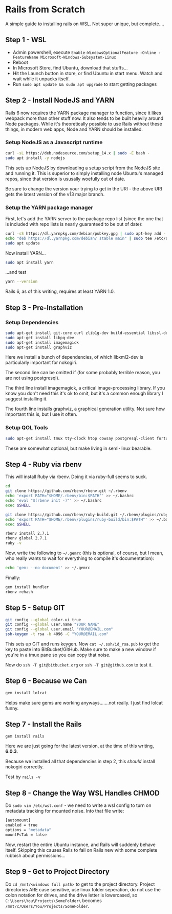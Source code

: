 # Rails from Scratch

A simple guide to installing rails on WSL. Not super unique, but complete....

## Step 1 - WSL

* Admin powershell, execute `Enable-WindowsOptionalFeature -Online -FeatureName Microsoft-Windows-Subsystem-Linux`
* Reboot
* In Microsoft Store, find Ubuntu, download that stuffs...
* Hit the Launch button in store, or find Ubuntu in start menu. Watch and wait while it unpacks itself.
* Run `sudo apt update && sudo apt upgrade` to start getting packages

## Step 2 - Install NodeJS and YARN

Rails 6 now requires the YARN package manager to function, since it likes webpack more than other stuff now. It also tends to be built heavily around Node packages. While it's theoretically possible to use Rails without these things, in modern web apps, Node and YARN should be installed.

### Setup NodeJS as a Javascript runtime

```bash
curl -sL https://deb.nodesource.com/setup_14.x | sudo -E bash -
sudo apt install -y nodejs
```

This sets up NodeJS by downloading a setup script from the NodeJS site and running it. This is superior to simply installing node Ubuntu's managed repos, since that version is ususally woefully out of date.

Be sure to change the version your trying to get in the URI - the above URI gets the latest version of the v13 major branch.

### Setup the YARN package manager

First, let's add the YARN server to the package repo list (since the one that is included with repo lists is nearly guaranteed to be out of date):

```bash
curl -sS https://dl.yarnpkg.com/debian/pubkey.gpg | sudo apt-key add -
echo "deb https://dl.yarnpkg.com/debian/ stable main" | sudo tee /etc/apt/sources.list.d/yarn.list
sudo apt update
```

Now install YARN...

```bash
sudo apt install yarn
```

...and test

```bash
yarn --version
```

Rails 6, as of this writing, requires at least YARN 1.0.

## Step 3 - Pre-Installation

### Setup Dependencies

```bash
sudo apt-get install git-core curl zlib1g-dev build-essential libssl-dev libreadline-dev libyaml-dev libsqlite3-dev sqlite3 libxml2-dev libxslt1-dev libcurl4-openssl-dev software-properties-common libffi-dev
sudo apt-get install libpq-dev
sudo apt-get install imagemagick
sudo apt-get install graphviz
```

Here we install a bunch of dependencies, of which libxml2-dev is particularly important for nokogiri.

The second line can be omitted if (for some probably terrible reason, you are not using postgresql).

The third line install imagemagick, a critical image-processing library. If you know you don't need this it's ok to omit, but it's a common enough library I suggest installing it.

The fourth line installs graphviz, a graphical generation utility. Not sure how important this is, but I use it often.

### Setup QOL Tools

```bash
sudo apt-get install tmux tty-clock htop cowsay postgresql-client fortune
```

These are somewhat optional, but make living in semi-linux bearable.

## Step 4 - Ruby via rbenv

This will install Ruby via rbenv. Doing it via ruby-full seems to suck.

```bash
cd
git clone https://github.com/rbenv/rbenv.git ~/.rbenv
echo 'export PATH="$HOME/.rbenv/bin:$PATH"' >> ~/.bashrc
echo 'eval "$(rbenv init -)"' >> ~/.bashrc
exec $SHELL

git clone https://github.com/rbenv/ruby-build.git ~/.rbenv/plugins/ruby-build
echo 'export PATH="$HOME/.rbenv/plugins/ruby-build/bin:$PATH"' >> ~/.bashrc
exec $SHELL

rbenv install 2.7.1
rbenv global 2.7.1
ruby -v
```

Now, write the following to `~/.gemrc` (this is optional, of course, but I mean, who really wants to wait for everything to compile it's documentation):

```bash
echo 'gem: --no-document' >> ~/.gemrc
```

Finally:

```bash
gem install bundler
rbenv rehash
```

## Step 5 - Setup GIT

```bash
git config --global color.ui true
git config --global user.name "YOUR NAME"
git config --global user.email "YOUR@EMAIL.com"
ssh-keygen -t rsa -b 4096 -C "YOUR@EMAIL.com"
```

This sets up GIT and runs keygen. Now `cat ~/.ssh/id_rsa.pub` to get the key to paste into BitBucket/GitHub. Make sure to make a new window if you're in a tmux pane so you can copy that noise.

Now do `ssh -T git@bitbucket.org` or `ssh -T git@github.com` to test it.

## Step 6 - Because we Can

```bash
gem install lolcat
```

Helps make sure gems are working anyways.......not really. I just find lolcat funny.

## Step 7 - Install the Rails

```bash
gem install rails
```

Here we are just going for the latest version, at the time of this writing, **6.0.3**.

Because we installed all that dependencies in step 2, this *should* install nokogiri correctly.

Test by `rails -v`

## Step 8 - Change the Way WSL Handles CHMOD

Do `sudo vim /etc/wsl.conf` - we need to write a wsl config to turn on metadata tracking for mounted noise. Into that file write:

```bash
[automount]
enabled = true
options = "metadata"
mountFsTab = false
```

Now, restart the entire Ubuntu instance, and Rails will suddenly behave itself. Skipping this causes Rails to fail on Rails new with some complete rubbish about permissions...

## Step 9 - Get to Project Directory

Do `cd /mnt/<windows full path>` to get to the project directory. Project directories ARE case sensitive, use linux folder seperation, do not use the colon notation for drives, and the drive letter is lowercased, so `C:\Users\You\Projects\SomeFolder\` becomes `/mnt/c/Users/You/Projects/SomeFolder`.
